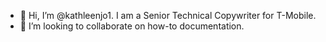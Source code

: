 - 👋  Hi, I’m @kathleenjo1. I am a Senior Technical Copywriter for T-Mobile. 
- 💞️  I’m looking to collaborate on how-to documentation. 

<!---
- 📫  How to reach me ...
kathleenjo1/kathleenjo1 is a ✨ special ✨ repository because its `README.md` (this file) appears on your GitHub profile.
You can click the Preview link to take a look at your changes.
--->
